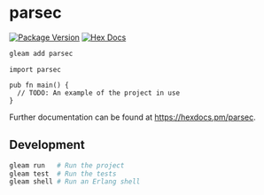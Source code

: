 # parsec

[![Package Version](https://img.shields.io/hexpm/v/parsec)](https://hex.pm/packages/parsec)
[![Hex Docs](https://img.shields.io/badge/hex-docs-ffaff3)](https://hexdocs.pm/parsec/)

```sh
gleam add parsec
```
```gleam
import parsec

pub fn main() {
  // TODO: An example of the project in use
}
```

Further documentation can be found at <https://hexdocs.pm/parsec>.

## Development

```sh
gleam run   # Run the project
gleam test  # Run the tests
gleam shell # Run an Erlang shell
```
